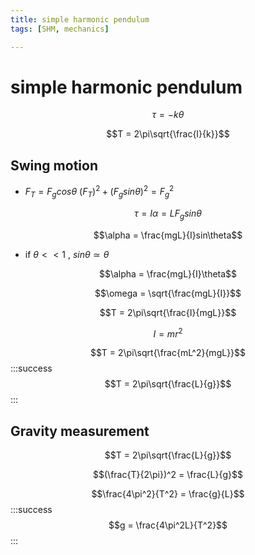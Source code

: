 ```yaml
---
title: simple harmonic pendulum
tags: [SHM, mechanics]

---
```


# simple harmonic pendulum
$$\tau = -k\theta$$

$$T = 2\pi\sqrt{\frac{I}{k}}$$
## Swing motion
* $F_T = F_gcos\theta$
$(F_T)^2+(F_gsin\theta)^2 = F_g^2$

$$\tau = I\alpha = LF_gsin\theta$$

$$\alpha = \frac{mgL}{I}sin\theta$$

* if $\theta << 1$ , $sin\theta \simeq \theta$

$$\alpha = \frac{mgL}{I}\theta$$

$$\omega = \sqrt{\frac{mgL}{I}}$$

$$T = 2\pi\sqrt{\frac{I}{mgL}}$$

$$I = mr^2$$

$$T = 2\pi\sqrt{\frac{mL^2}{mgL}}$$
:::success
$$T = 2\pi\sqrt{\frac{L}{g}}$$
:::
## Gravity measurement
$$T = 2\pi\sqrt{\frac{L}{g}}$$

$$(\frac{T}{2\pi})^2 = \frac{L}{g}$$

$$\frac{4\pi^2}{T^2} = \frac{g}{L}$$
:::success
$$g = \frac{4\pi^2L}{T^2}$$
:::